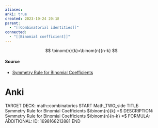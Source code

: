 ```yaml
---
aliases: 
anki: true
created: 2023-10-24 20:18
parent:
  - "[[Combinatorial identities]]"
connected:
  - "[[Binomial coefficient]]"
---
```

$$
\binom{n}{k}=\binom{n}{n-k}
$$

#### Source
- [Symmetry Rule for Binomial Coefficients](https://proofwiki.org/wiki/Symmetry_Rule_for_Binomial_Coefficients "Symmetry Rule for Binomial Coefficients")


# Anki
TARGET DECK: math::combinatorics
START
Math_TWO_side
TITLE: Symmetry Rule for Binomial Coefficients $\binom{n}{k} =$
DESCRIPTION: Symmetry Rule for Binomial Coefficients $\binom{n}{n-k} =$
FORMULA: 
ADDITIONAL:
ID: 1698168213881
END









